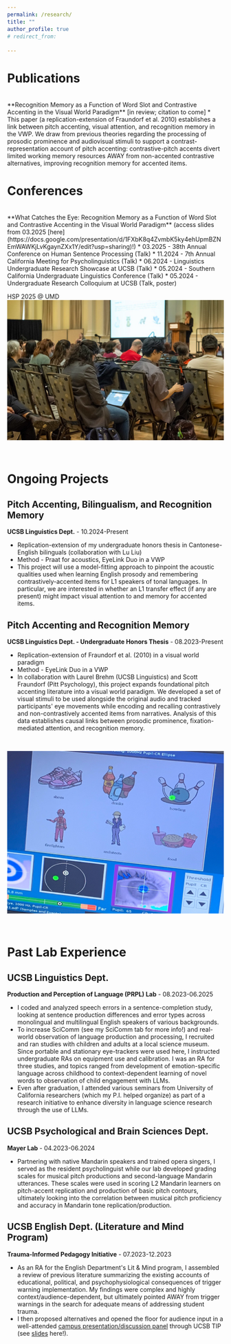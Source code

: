 ```yaml
---
permalink: /research/
title: ""
author_profile: true
# redirect_from: 

---
```


Publications
======
<br>
**Recognition Memory as a Function of Word Slot and Contrastive Accenting in the Visual World Paradigm** [in review; citation to come]
* This paper (a replication-extension of Fraundorf et al. 2010) establishes a link between pitch accenting, visual attention, and recognition memory in the VWP. We draw from previous theories regarding the processing of prosodic prominence and audiovisual stimuli to support a contrast-representation account of pitch accenting: contrastive-pitch accents divert limited working memory resources AWAY from non-accented contrastive alternatives, improving recognition memory for accented items. 

<br> 

Conferences 
======
<br>
**What Catches the Eye: Recognition Memory as a Function of Word Slot and Contrastive Accenting in the Visual World Paradigm** (access slides from 03.2025 [here](https://docs.google.com/presentation/d/1FXbK8q4ZvmbK5ky4ehUpmBZNEmWAWKjLvKgaynZXx1Y/edit?usp=sharing)!)
* 03.2025 - 38th Annual Conference on Human Sentence Processing (Talk)
* 11.2024 - 7th Annual California Meeting for Psycholinguistics (Talk) 
* 06.2024 - Linguistics Undergraduate Research Showcase at UCSB (Talk)
* 05.2024 - Southern California Undergraduate Linguistics Conference (Talk)
* 05.2024 - Undergraduate Research Colloquium at UCSB (Talk, poster)

<br>

HSP 2025 @ UMD
![HSP 2025](/images/ProsMem_HSP.jpg "Presenting ProsMem1 at HSP 38 (@ University of Maryland)")

<br> 

Ongoing Projects 
====
## Pitch Accenting, Bilingualism, and Recognition Memory
**UCSB Linguistics Dept.** - 10.2024-Present
* Replication-extension of my undergraduate honors thesis in Cantonese-English bilinguals (collaboration with Lu Liu)
* Method - Praat for acoustics, EyeLink Duo in a VWP
* This project will use a model-fitting approach to pinpoint the acoustic qualities used when learning English prosody and remembering contrastively-accented items for L1 speakers of tonal languages. In particular, we are interested in whether an L1 transfer effect (if any are present) might impact visual attention to and memory for accented items.

## Pitch Accenting and Recognition Memory
**UCSB Linguistics Dept. - Undergraduate Honors Thesis** - 08.2023-Present
* Replication-extension of Fraundorf et al. (2010) in a visual world paradigm
* Method - EyeLink Duo in a VWP
* In collaboration with Laurel Brehm (UCSB Linguistics) and Scott Fraundorf (Pitt Psychology), this project expands foundational pitch accenting literature into a visual world paradigm. We developed a set of visual stimuli to be used alongside the original audio and tracked participants' eye movements while encoding and recalling contrastively and non-contrastively accented items from narratives. Analysis of this data establishes causal links between prosodic prominence, fixation-mediated attention, and recognition memory. 

<br> 

![ProsMem1 Sample Trial](/images/ProsMem_Study.jpg "Tracking eye-movements in the VWP")

<br> 

Past Lab Experience 
======
## UCSB Linguistics Dept.
**Production and Perception of Language (PRPL) Lab** - 08.2023-06.2025
* I coded and analyzed speech errors in a sentence-completion study, looking at sentence production differences and error types across monolingual and multilingual English speakers of various backgrounds.
* To increase SciComm (see my SciComm tab for more info!) and real-world observation of language production and processing, I recruited and ran studies with children and adults at a local science museum. Since portable and stationary eye-trackers were used here, I instructed undergraduate RAs on equipment use and calibration. I was an RA for three studies, and topics ranged from development of emotion-specific language across childhood to context-dependent learning of novel words to observation of child engagement with LLMs.
* Even after graduation, I attended various seminars from University of California researchers (which my P.I. helped organize) as part of a research initiative to enhance diversity in language science research through the use of LLMs.

## UCSB Psychological and Brain Sciences Dept.
**Mayer Lab** - 04.2023-06.2024
* Partnering with native Mandarin speakers and trained opera singers, I served as the resident psycholinguist while our lab developed grading scales for musical pitch productions and second-language Mandarin utterances. These scales were used in scoring L2 Mandarin learners on pitch-accent replication and production of basic pitch contours, ultimately looking into the correlation between musical pitch proficiency and accuracy in Mandarin tone replication/production. 

## UCSB English Dept. (Literature and Mind Program)
**Trauma-Informed Pedagogy Initiative** - 07.2023-12.2023
* As an RA for the English Department's Lit & Mind program, I assembled a review of previous literature summarizing the existing accounts of educational, political, and psychophysiological consequences of trigger warning implementation. My findings were complex and highly context/audience-dependent, but ultimately pointed AWAY from trigger warnings in the search for adequate means of addressing student trauma.
* I then proposed alternatives and opened the floor for audience input in a well-attended [campus presentation/discussion panel](https://www.hfa.ucsb.edu/news-entries/2023/11/26/a-trauma-informed-approach-to-teaching) through UCSB TIP (see [slides](https://docs.google.com/presentation/d/1jFerlRvH-KyxfrdqroF0JJvOEELWA6AjGu22zeXM2R8/edit?usp=sharing) here!). 
